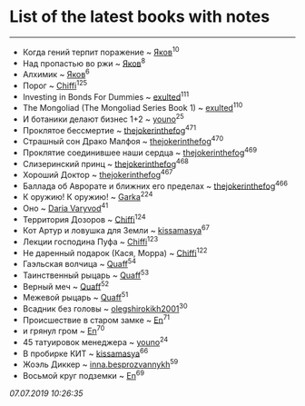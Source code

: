 # List of the latest books with notes
---

* Когда гений терпит поражение ~ [Яков](users/117/117277044284589498872-google)<sup>10</sup>
* Над пропастью во ржи ~ [Яков](users/117/117277044284589498872-google)<sup>8</sup>
* Алхимик ~ [Яков](users/117/117277044284589498872-google)<sup>6</sup>
* Порог ~ [Chiffi](users/105/105831994080785626680-google)<sup>125</sup>
* Investing in Bonds For Dummies ~ [exulted](users/100/100599204551896265722-google)<sup>111</sup>
* The Mongoliad (The Mongoliad Series Book 1) ~ [exulted](users/100/100599204551896265722-google)<sup>110</sup>
* И ботаники делают бизнес 1+2 ~ [youno](users/302/302928912-vkontakte)<sup>25</sup>
* Проклятое бессмертие ~ [thejokerinthefog](users/317/317244423-vkontakte)<sup>471</sup>
* Страшный сон Драко Малфоя ~ [thejokerinthefog](users/317/317244423-vkontakte)<sup>470</sup>
* Проклятие соединившее наши сердца ~ [thejokerinthefog](users/317/317244423-vkontakte)<sup>469</sup>
* Слизеринский принц ~ [thejokerinthefog](users/317/317244423-vkontakte)<sup>468</sup>
* Хороший Доктор ~ [thejokerinthefog](users/317/317244423-vkontakte)<sup>467</sup>
* Баллада об Аврорате и ближних его пределах ~ [thejokerinthefog](users/317/317244423-vkontakte)<sup>466</sup>
* К оружию! К оружию! ~ [Garka](users/115/115753719718250012620-google)<sup>224</sup>
* Оно ~ [Daria Varyvod](users/829/829893410524253-facebook)<sup>41</sup>
* Территория Дозоров ~ [Chiffi](users/105/105831994080785626680-google)<sup>124</sup>
* Кот Артур и ловушка для Земли ~ [kissamasya](users/684/68439978-vkontakte)<sup>67</sup>
* Лекции господина Пуфа ~ [Chiffi](users/105/105831994080785626680-google)<sup>123</sup>
* Не даренный подарок (Кася, Морра) ~ [Chiffi](users/105/105831994080785626680-google)<sup>122</sup>
* Гаэльская волчица ~ [Quaff](users/122/12267158-vkontakte)<sup>54</sup>
* Таинственный рыцарь ~ [Quaff](users/122/12267158-vkontakte)<sup>53</sup>
* Верный меч ~ [Quaff](users/122/12267158-vkontakte)<sup>52</sup>
* Межевой рыцарь ~ [Quaff](users/122/12267158-vkontakte)<sup>51</sup>
* Всадник без головы ~ [olegshirokikh2001](users/445/445474364-vkontakte)<sup>30</sup>
* Происшествие в старом замке ~ [En](users/333/333646551-vkontakte)<sup>71</sup>
* и грянул гром ~ [En](users/333/333646551-vkontakte)<sup>70</sup>
* 45 татуировок менеджера ~ [youno](users/302/302928912-vkontakte)<sup>24</sup>
* В пробирке КИТ ~ [kissamasya](users/684/68439978-vkontakte)<sup>66</sup>
* Жоэль Диккер ~ [inna.besprozvannykh](users/733/73323849-yandex)<sup>59</sup>
* Восьмой круг подземки ~ [En](users/333/333646551-vkontakte)<sup>69</sup>


_07.07.2019 10:26:35_
